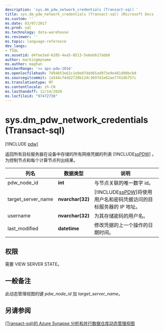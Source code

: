 ```yaml
---
description: 'sys.dm_pdw_network_credentials (Transact-sql) '
title: sys.dm_pdw_network_credentials (Transact-sql) |Microsoft Docs
ms.custom: ''
ms.date: 03/07/2017
ms.prod: sql
ms.technology: data-warehouse
ms.reviewer: ''
ms.topic: language-reference
dev_langs:
- TSQL
ms.assetid: d4fee3ad-6285-4ea5-8513-5e6eb617abb0
author: markingmyname
ms.author: maghan
monikerRange: '>= aps-pdw-2016'
ms.openlocfilehash: 7d94853e62c1e9e97ddd65ad973e9e481d90bcb0
ms.sourcegitcommit: 1a544cf4dd2720b124c3697d1e62ae7741db757c
ms.translationtype: MT
ms.contentlocale: zh-CN
ms.lasthandoff: 12/14/2020
ms.locfileid: "97472738"
---
```

# <a name="sysdm_pdw_network_credentials-transact-sql"></a>sys.dm_pdw_network_credentials (Transact-sql) 
[!INCLUDE [pdw](../../includes/applies-to-version/pdw.md)]

  返回所有目标服务器在设备中存储的所有网络凭据的列表 [!INCLUDE[ssPDW](../../includes/sspdw-md.md)] 。 为控制节点和每个计算节点列出结果。  
  
|列名|数据类型|说明|  
|-----------------|---------------|-----------------|  
|pdw_node_id|**int**|与节点关联的唯一数字 id。|  
|target_server_name|**nvarchar(32)**|[!INCLUDE[ssPDW](../../includes/sspdw-md.md)]将使用用户名和密码凭据访问的目标服务器的 IP 地址。|  
|username|**nvarchar(32)**|为其存储密码的用户名。|  
|last_modified|**datetime**|修改凭据的上一个操作的日期时间。|  
  
## <a name="permissions"></a>权限  
 需要 VIEW SERVER STATE。  
  
## <a name="general-remarks"></a>一般备注  
 此动态管理视图的键 *pdw_node_id* 加 *target_server_name*。  
  
## <a name="see-also"></a>另请参阅  
 [&#40;Transact-sql&#41;的 Azure Synapse 分析和并行数据仓库动态管理视图 ](../../relational-databases/system-dynamic-management-views/sql-and-parallel-data-warehouse-dynamic-management-views.md)  
  
  
